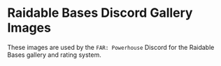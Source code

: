 # Raidable Bases Discord Gallery Images

These images are used by the `FAR: Powerhouse` Discord for the Raidable Bases gallery and rating system.